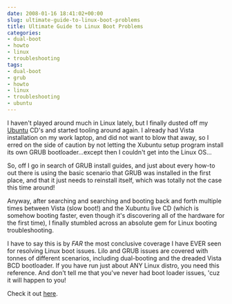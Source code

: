 ```yaml
---
date: 2008-01-16 18:41:02+00:00
slug: ultimate-guide-to-linux-boot-problems
title: Ultimate Guide to Linux Boot Problems
categories:
- dual-boot
- howto
- linux
- troubleshooting
tags:
- dual-boot
- grub
- howto
- linux
- troubleshooting
- ubuntu
---
```


I haven't played around much in Linux lately, but I finally dusted off my [Ubuntu](http://www.ubuntu.com/) CD's and started tooling around again. I already had Vista installation on my work laptop, and did not want to blow that away, so I erred on the side of caution by not letting the Xubuntu setup program install its own GRUB bootloader...except then I couldn't get into the Linux OS...

So, off I go in search of GRUB install guides, and just about every how-to out there is using the basic scenario that GRUB was installed in the first place, and that it just needs to reinstall itself, which was totally not the case this time around!

Anyway, after searching and searching and booting back and forth multiple times between Vista (slow boot!) and the Xubuntu live CD (which is somehow booting faster, even though it's discovering all of the hardware for the first time), I finally stumbled across an absolute gem for Linux booting troubleshooting.

I have to say this is by _FAR_ the most conclusive coverage I have EVER seen for resolving Linux boot issues. Lilo and GRUB issues are covered with tonnes of different scenarios, including dual-booting and the dreaded Vista BCD bootloader. If you have run just about ANY Linux distro, you need this reference. And don't tell me that you've never had boot loader issues, 'cuz it will happen to you!

Check it out [here](http://www.justlinux.com/forum/showthread.php?s=7b4f3007a3173da87ba7e5683965a271&t=144294).
